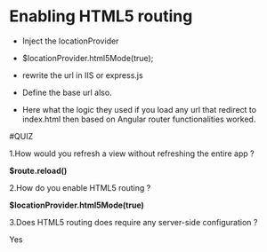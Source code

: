 # Enabling HTML5 routing

- Inject the locationProvider
-  $locationProvider.html5Mode(true);

- rewrite the url in IIS or express.js

-  Define the base url also.

	 <base href="/"/>

- Here what the logic they used if you load any url that redirect to index.html then based on Angular router functionalities worked.



#QUIZ

1.How would you refresh a view without refreshing the entire app ?

**$route.reload()**

2.How do you enable HTML5 routing ?

**$locationProvider.html5Mode(true)**

3.Does HTML5 routing does require any server-side configuration ?

Yes